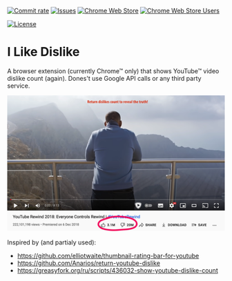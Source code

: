 [![Commit rate](https://img.shields.io/github/commit-activity/m/savostin/i-like-dislike?label=Commits&style=flat)](https://github.com/savostin/i-like-dislike/commits/main)
[![Issues](https://img.shields.io/github/issues/savostin/i-like-dislike?style=flat&label=Issues)](https://github.com/savostin/i-like-dislike/issues)
[![Chrome Web Store](https://img.shields.io/chrome-web-store/stars/bmiibpmpaemfcmmfahdplnicjloofpoi?label=Chrome%20Rating&style=flat&logo=google)](https://chrome.google.com/webstore/detail/i-like-dislike/bmiibpmpaemfcmmfahdplnicjloofpoi/)
[![Chrome Web Store Users](https://img.shields.io/chrome-web-store/users/bmiibpmpaemfcmmfahdplnicjloofpoi?label=Chrome%20Users&style=flat&logo=google)](https://chrome.google.com/webstore/detail/i-like-dislike/bmiibpmpaemfcmmfahdplnicjloofpoi/)

[![License](https://img.shields.io/badge/License-GPLv3-blue.svg?style=flat)](https://github.com/savostin/i-like-dislike/blob/main/LICENSE)

# I Like Dislike
A browser extension (currently Chrome™ only) that shows YouTube™ video dislike count (again).
Dones't use Google API calls or any third party service.

<img src="https://raw.githubusercontent.com/savostin/i-like-dislike/main/screen.png" />

Inspired by (and partialy used):
- https://github.com/elliotwaite/thumbnail-rating-bar-for-youtube
- https://github.com/Anarios/return-youtube-dislike
- https://greasyfork.org/ru/scripts/436032-show-youtube-dislike-count
